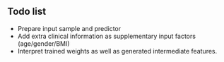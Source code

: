 ## Todo list
* Prepare input sample and predictor 
* Add extra clinical information as supplementary input factors (age/gender/BMI)
* Interpret trained weights as well as generated intermediate features.

